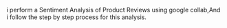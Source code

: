 i perform a Sentiment Analysis of Product Reviews using google collab,And i follow the step by step process for this analysis.
